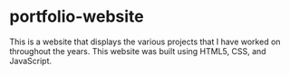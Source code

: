 # portfolio-website
This is a website that displays the various projects that I have worked on throughout the years. 
This website was built using HTML5, CSS, and JavaScript. 

